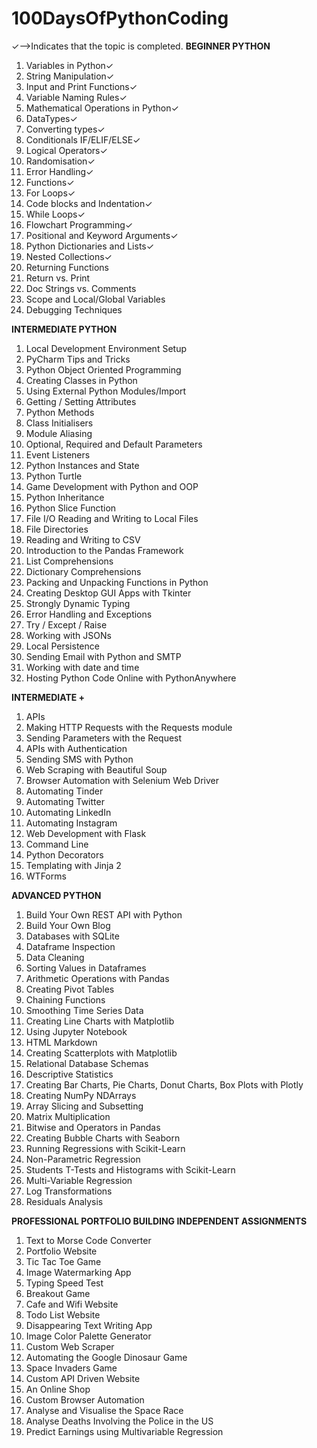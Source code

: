 # 100DaysOfPythonCoding
✓-->Indicates that the topic is completed.
**BEGINNER PYTHON**
1. Variables in Python✓
2. String Manipulation✓
3. Input and Print Functions✓
4. Variable Naming Rules✓
5. Mathematical Operations in Python✓
6. DataTypes✓
7. Converting types✓
8. Conditionals IF/ELIF/ELSE✓
9. Logical Operators✓
10. Randomisation✓
11. Error Handling✓
12. Functions✓
13. For Loops✓
14. Code blocks and Indentation✓
15. While Loops✓
16. Flowchart Programming✓
17. Positional and Keyword Arguments✓
18. Python Dictionaries and Lists✓
19. Nested Collections✓
20. Returning Functions
21. Return vs. Print
22. Doc Strings vs. Comments
23. Scope and Local/Global Variables
24. Debugging Techniques

**INTERMEDIATE PYTHON**
1. Local Development Environment Setup
2. PyCharm Tips and Tricks
3. Python Object Oriented Programming
4. Creating Classes in Python
5. Using External Python Modules/Import
6. Getting / Setting Attributes
7. Python Methods
8. Class Initialisers
9. Module Aliasing
10. Optional, Required and Default Parameters
11. Event Listeners
12. Python Instances and State
13. Python Turtle
14. Game Development with Python and OOP
15. Python Inheritance
16. Python Slice Function
17. File I/O Reading and Writing to Local Files
18. File Directories
19. Reading and Writing to CSV
20. Introduction to the Pandas Framework
21. List Comprehensions
22. Dictionary Comprehensions
23. Packing and Unpacking Functions in Python
24. Creating Desktop GUI Apps with Tkinter
25. Strongly Dynamic Typing
26. Error Handling and Exceptions
27. Try / Except / Raise
28. Working with JSONs
29. Local Persistence
30. Sending Email with Python and SMTP
31. Working with date and time
32. Hosting Python Code Online with PythonAnywhere

**INTERMEDIATE +**
1. APIs
2. Making HTTP Requests with the Requests module
3. Sending Parameters with the Request
4. APIs with Authentication
5. Sending SMS with Python
6. Web Scraping with Beautiful Soup
7. Browser Automation with Selenium Web Driver
8. Automating Tinder
9. Automating Twitter
10. Automating LinkedIn
11. Automating Instagram
12. Web Development with Flask
13. Command Line
14. Python Decorators
15. Templating with Jinja 2
16. WTForms

**ADVANCED PYTHON**
1. Build Your Own REST API with Python
2. Build Your Own Blog
3. Databases with SQLite
4. Dataframe Inspection
5. Data Cleaning
6. Sorting Values in Dataframes
7. Arithmetic Operations with Pandas
8. Creating Pivot Tables
9. Chaining Functions
10. Smoothing Time Series Data
11. Creating Line Charts with Matplotlib
12. Using Jupyter Notebook
13. HTML Markdown
14. Creating Scatterplots with Matplotlib
15. Relational Database Schemas
16. Descriptive Statistics
17. Creating Bar Charts, Pie Charts, Donut Charts, Box Plots with Plotly
18. Creating NumPy NDArrays
19. Array Slicing and Subsetting
20. Matrix Multiplication
21. Bitwise and Operators in Pandas
22. Creating Bubble Charts with Seaborn
23. Running Regressions with Scikit-Learn
24. Non-Parametric Regression
25. Students T-Tests and Histograms with Scikit-Learn
26. Multi-Variable Regression
27. Log Transformations
28. Residuals Analysis

**PROFESSIONAL PORTFOLIO BUILDING INDEPENDENT ASSIGNMENTS**
1. Text to Morse Code Converter
2. Portfolio Website
3. Tic Tac Toe Game
4. Image Watermarking App
5. Typing Speed Test
6. Breakout Game
7. Cafe and Wifi Website
8. Todo List Website
9. Disappearing Text Writing App
10. Image Color Palette Generator
11. Custom Web Scraper
12. Automating the Google Dinosaur Game
13. Space Invaders Game
14. Custom API Driven Website
15. An Online Shop
16. Custom Browser Automation
17. Analyse and Visualise the Space Race
18. Analyse Deaths Involving the Police in the US
19. Predict Earnings using Multivariable Regression
